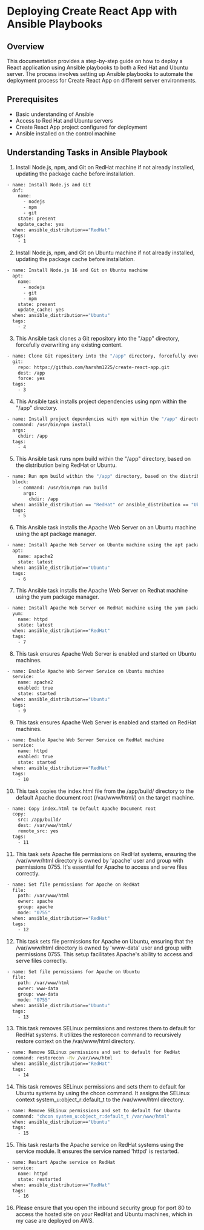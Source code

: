 # Deploying Create React App with Ansible Playbooks

## Overview
This documentation provides a step-by-step guide on how to deploy a React application using Ansible playbooks to both a Red Hat and Ubuntu server. The process involves setting up Ansible playbooks to automate the deployment process for Create React App on different server environments.

## Prerequisites
- Basic understanding of Ansible
- Access to Red Hat and Ubuntu servers
- Create React App project configured for deployment
- Ansible installed on the control machine

## Understanding Tasks in Ansible Playbook

1. Install Node.js, npm, and Git on RedHat machine if not already installed, updating the package cache before installation.
```` bash
- name: Install Node.js and Git  
  dnf:                          
    name:                        
      - nodejs
      - npm
      - git
    state: present               
    update_cache: yes            
  when: ansible_distribution=="RedHat"  
  tags:                          
    - 1
````

2. Install Node.js, npm, and Git on Ubuntu machine if not already installed, updating the package cache before installation.
```` bash
- name: Install Node.js 16 and Git on Ubuntu machine
  apt:
    name:
      - nodejs
      - git
      - npm
    state: present
    update_cache: yes
  when: ansible_distribution=="Ubuntu"
  tags:
    - 2
````

3. This Ansible task clones a Git repository into the "/app" directory, forcefully overwriting any existing content.
```` bash
- name: Clone Git repository into the "/app" directory, forcefully overwriting any existing content.
  git:
    repo: https://github.com/harshm1225/create-react-app.git
    dest: /app
    force: yes
  tags:
    - 3
````

4. This Ansible task installs project dependencies using npm within the "/app" directory.
```` bash
- name: Install project dependencies with npm within the "/app" directory.
  command: /usr/bin/npm install
  args:
    chdir: /app
  tags:
    - 4
````

5. This Ansible task runs npm build within the "/app" directory, based on the distribution being RedHat or Ubuntu.
```` bash
- name: Run npm build within the "/app" directory, based on the distribution being RedHat or Ubuntu.
  block:
    - command: /usr/bin/npm run build
      args:
        chdir: /app
  when: ansible_distribution == "RedHat" or ansible_distribution == "Ubuntu"
  tags:
    - 5
````

6. This Ansible task installs the Apache Web Server on an Ubuntu machine using the apt package manager.
```` bash
- name: Install Apache Web Server on Ubuntu machine using the apt package manager.
  apt:
    name: apache2
    state: latest
  when: ansible_distribution=="Ubuntu"
  tags:
    - 6
````

7. This Ansible task installs the Apache Web Server on Redhat machine using the yum package manager.
```` bash
- name: Install Apache Web Server on RedHat machine using the yum package manager.
  yum:
    name: httpd
    state: latest
  when: ansible_distribution=="RedHat"
  tags:
    - 7
````

8. This task ensures Apache Web Server is enabled and started on Ubuntu machines.
```` bash
- name: Enable Apache Web Server Service on Ubuntu machine
  service:
    name: apache2
    enabled: true
    state: started
  when: ansible_distribution=="Ubuntu"
  tags:
    - 9
````

9. This task ensures Apache Web Server is enabled and started on RedHat machines.
```` bash
- name: Enable Apache Web Server Service on RedHat machine
  service:
    name: httpd
    enabled: true
    state: started
  when: ansible_distribution=="RedHat"
  tags:
    - 10
````

10. This task copies the index.html file from the /app/build/ directory to the default Apache document root (/var/www/html/) on the target machine.
```` bash
- name: Copy index.html to Default Apache Document root
  copy:
    src: /app/build/
    dest: /var/www/html/
    remote_src: yes
  tags:
    - 11
````

11. This task sets Apache file permissions on RedHat systems, ensuring the /var/www/html directory is owned by 'apache' user and group with permissions 0755. It's essential for Apache to access and serve files correctly.
```` bash
- name: Set file permissions for Apache on RedHat
  file:
    path: /var/www/html
    owner: apache
    group: apache
    mode: "0755"
  when: ansible_distribution=="RedHat"
  tags:
    - 12
````

12. This task sets file permissions for Apache on Ubuntu, ensuring that the /var/www/html directory is owned by 'www-data' user and group with permissions 0755. This setup facilitates Apache's ability to access and serve files correctly.
```` bash
- name: Set file permissions for Apache on Ubuntu
  file:
    path: /var/www/html
    owner: www-data
    group: www-data
    mode: "0755"
  when: ansible_distribution=="Ubuntu"
  tags:
    - 13
````

13. This task removes SELinux permissions and restores them to default for RedHat systems. It utilizes the restorecon command to recursively restore context on the /var/www/html directory.
```` bash
- name: Remove SELinux permissions and set to default for RedHat
  command: restorecon -Rv /var/www/html
  when: ansible_distribution=="RedHat"
  tags:
    - 14
````

14. This task removes SELinux permissions and sets them to default for Ubuntu systems by using the chcon command. It assigns the SELinux context system_u:object_r:default_t to the /var/www/html directory.
```` bash
- name: Remove SELinux permissions and set to default for Ubuntu
  command: "chcon system_u:object_r:default_t /var/www/html"
  when: ansible_distribution=="Ubuntu"
  tags:
    - 15
````

15. This task restarts the Apache service on RedHat systems using the service module. It ensures the service named 'httpd' is restarted.
```` bash
- name: Restart Apache service on RedHat
  service:
    name: httpd
    state: restarted
  when: ansible_distribution=="RedHat"
  tags:
    - 16
````

16. Please ensure that you open the inbound security group for port 80 to access the hosted site on your RedHat and Ubuntu machines, which in my case are deployed on AWS.



































